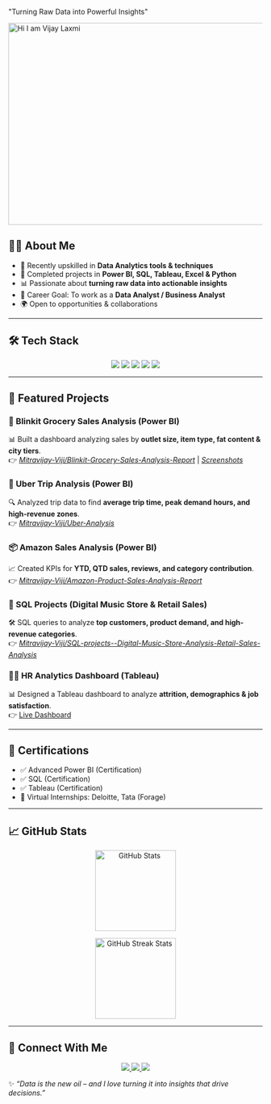 "Turning Raw Data into Powerful Insights"

<img width="1200" height="400" alt="Hi I am Vijay Laxmi" src="https://github.com/user-attachments/assets/a93510ae-b04b-4721-b2a7-a9556af87d86" />

## 👩‍💻 About Me  
- 🌱 Recently upskilled in **Data Analytics tools & techniques**  
- 💼 Completed projects in **Power BI, SQL, Tableau, Excel & Python**  
- 📊 Passionate about **turning raw data into actionable insights**  
- 🎯 Career Goal: To work as a **Data Analyst / Business Analyst**  
- 🌍 Open to opportunities & collaborations  

---

## 🛠 Tech Stack  
<p align="center">
  <img src="https://img.shields.io/badge/PowerBI-F2C811?style=for-the-badge&logo=powerbi&logoColor=black" />
  <img src="https://img.shields.io/badge/SQL-316192?style=for-the-badge&logo=postgresql&logoColor=white" />
  <img src="https://img.shields.io/badge/Excel-217346?style=for-the-badge&logo=microsoft-excel&logoColor=white" />
  <img src="https://img.shields.io/badge/Tableau-E97627?style=for-the-badge&logo=tableau&logoColor=white" />
  <img src="https://img.shields.io/badge/Python-3776AB?style=for-the-badge&logo=python&logoColor=white" />
</p>

---

## 📌 Featured Projects  

### 🛒 Blinkit Grocery Sales Analysis (Power BI)  
📊 Built a dashboard analyzing sales by **outlet size, item type, fat content & city tiers**.  
👉 *[Mitravijay-Viji/Blinkit-Grocery-Sales-Analysis-Report](#)* | *[Screenshots](#)*  

### 🚖 Uber Trip Analysis (Power BI)  
🔍 Analyzed trip data to find **average trip time, peak demand hours, and high-revenue zones**.  
👉 *[ Mitravijay-Viji/Uber-Analysis](#)*   

### 📦 Amazon Sales Analysis (Power BI)  
📈 Created KPIs for **YTD, QTD sales, reviews, and category contribution**.  
👉 *[Mitravijay-Viji/Amazon-Product-Sales-Analysis-Report](#)*  

### 🎵 SQL Projects (Digital Music Store & Retail Sales)  
🛠 SQL queries to analyze **top customers, product demand, and high-revenue categories**.  
👉 *[Mitravijay-Viji/SQL-projects--Digital-Music-Store-Analysis-Retail-Sales-Analysis](#)*  

### 👩‍💼 HR Analytics Dashboard (Tableau)  
📊 Designed a Tableau dashboard to analyze **attrition, demographics & job satisfaction**.  
👉 [Live Dashboard](https://public.tableau.com/views/FinalTableaudashboard/HRANALYTICSDASHBOARD)  

---

## 🏅 Certifications  
- ✅ Advanced Power BI (Certification)  
- ✅ SQL (Certification)  
- ✅ Tableau (Certification)  
- 🏅 Virtual Internships: Deloitte, Tata (Forage)  

---

## 📈 GitHub Stats  
<p align="center">
  <!-- GitHub Stats Card -->
  <img src="https://github-readme-stats.vercel.app/api?username=Mitravijay-Viji&show_icons=true&theme=radical" alt="GitHub Stats" height="160"/>
</p>

<p align="center">
  <!-- Streak Stats Card -->
  <img src="https://streak-stats.demolab.com?user=Mitravijay-Viji&theme=radical&hide_border=true" alt="GitHub Streak Stats" height="160"/>
</p>

---

## 🤝 Connect With Me  
<p align="center">
  <a href="https://www.linkedin.com/in/https://www.linkedin.com/in/vijay-laxmi-a-mitra-46254926//">
    <img src="https://img.shields.io/badge/LinkedIn-0077B5?style=for-the-badge&logo=linkedin&logoColor=white" />
  </a>
  <a href="mailto:vijaylaxmi.arupmitra@gmail.com">
    <img src="https://img.shields.io/badge/Gmail-D14836?style=for-the-badge&logo=gmail&logoColor=white" />
  </a>
  <a href="https://github.com/Mitravijay-Viji">
    <img src="https://img.shields.io/badge/GitHub-181717?style=for-the-badge&logo=github&logoColor=white" />
  </a>
</p>

✨ *“Data is the new oil – and I love turning it into insights that drive decisions.”* 




  
